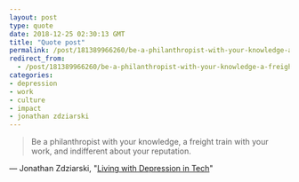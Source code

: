```yaml
---
layout: post
type: quote
date: 2018-12-25 02:30:13 GMT
title: "Quote post"
permalink: /post/181389966260/be-a-philanthropist-with-your-knowledge-a-freight
redirect_from: 
  - /post/181389966260/be-a-philanthropist-with-your-knowledge-a-freight
categories:
- depression
- work
- culture
- impact
- jonathan zdziarski
---
```

<blockquote>Be a philanthropist with your knowledge, a freight train with your work, and indifferent about your reputation.</blockquote>

 — Jonathan Zdziarski, "<a href="https://www.zdziarski.com/blog/?p=7437">Living with Depression in Tech</a>"